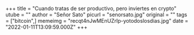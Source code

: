 +++
title = "Cuando tratas de ser productivo, pero inviertes en crypto"
utube = ""
author = "Señor Sato"
picurl = "senorsato.jpg"
original = ""
tags = ["bitcoin",]
memeimg = "recqt4nJwMEnUZrIp-yotodoslosdias.jpg"
date = "2022-01-11T13:09:59.000Z"
+++